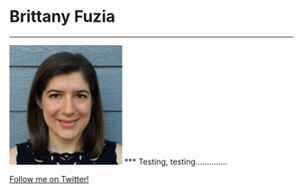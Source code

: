 # Brittany Fuzia

<!-- add link to other page/directory: [test page](whatever) -->
***
<!-- add photo w/ markdown: ![Me](BrittanyFuziaPhoto.jpg) -->
<img src='BrittanyFuziaPhoto.jpg' alt='Me' width='200'/>  
***
Testing, testing..............


[Follow me on Twitter!](https://www.twitter.com/bittyfuz)




